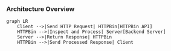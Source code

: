 ### Architecture Overview

```mermaid
graph LR
    Client -->|Send HTTP Request| HTTPBin[HTTPBin API]
    HTTPBin -->|Inspect and Process| Server[Backend Server]
    Server -->|Return Response| HTTPBin
    HTTPBin -->|Send Processed Response| Client
```